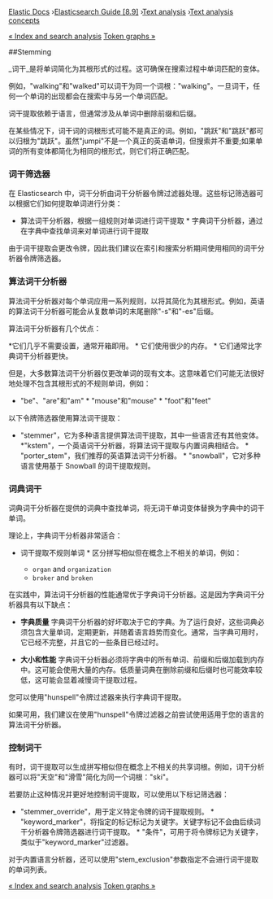 

[Elastic Docs](/guide/) ›[Elasticsearch Guide [8.9]](index.md) ›[Text
analysis](analysis.md) ›[Text analysis concepts](analysis-concepts.md)

[« Index and search analysis](analysis-index-search-time.md) [Token graphs
»](token-graphs.md)

##Stemming

_词干_是将单词简化为其根形式的过程。这可确保在搜索过程中单词匹配的变体。

例如，"walking"和"walked"可以词干为同一个词根："walking"。一旦词干，任何一个单词的出现都会在搜索中与另一个单词匹配。

词干提取依赖于语言，但通常涉及从单词中删除前缀和后缀。

在某些情况下，词干词的词根形式可能不是真正的词。例如，"跳跃"和"跳跃"都可以归根为"跳跃"。虽然"jumpi"不是一个真正的英语单词，但搜索并不重要;如果单词的所有变体都简化为相同的根形式，则它们将正确匹配。

### 词干筛选器

在 Elasticsearch 中，词干分析由词干分析器令牌过滤器处理。这些标记筛选器可以根据它们如何提取单词进行分类：

* 算法词干分析器，根据一组规则对单词进行词干提取 * 字典词干分析器，通过在字典中查找单词来对单词进行词干提取

由于词干提取会更改令牌，因此我们建议在索引和搜索分析期间使用相同的词干分析器令牌筛选器。

### 算法词干分析器

算法词干分析器对每个单词应用一系列规则，以将其简化为其根形式。例如，英语的算法词干分析器可能会从复数单词的末尾删除"-s"和"-es"后缀。

算法词干分析器有几个优点：

*它们几乎不需要设置，通常开箱即用。  * 它们使用很少的内存。  * 它们通常比字典词干分析器更快。

但是，大多数算法词干分析器仅更改单词的现有文本。这意味着它们可能无法很好地处理不包含其根形式的不规则单词，例如：

* "be"、"are"和"am" * "mouse"和"mouse" * "foot"和"feet"

以下令牌筛选器使用算法词干提取：

* "stemmer"，它为多种语言提供算法词干提取，其中一些语言还有其他变体。  *"kstem"，一个英语词干分析器，将算法词干提取与内置词典相结合。  * "porter_stem"，我们推荐的英语算法词干分析器。  * "snowball"，它对多种语言使用基于 Snowball 的词干提取规则。

### 词典词干

词典词干分析器在提供的词典中查找单词，将无词干单词变体替换为字典中的词干单词。

理论上，字典词干分析器非常适合：

* 词干提取不规则单词 * 区分拼写相似但在概念上不相关的单词，例如：

    * `organ` and `organization`
    * `broker` and `broken`

在实践中，算法词干分析器的性能通常优于字典词干分析器。这是因为字典词干分析器具有以下缺点：

* **字典质量** 字典词干分析器的好坏取决于它的字典。为了运行良好，这些词典必须包含大量单词，定期更新，并随着语言趋势而变化。通常，当字典可用时，它已经不完整，并且它的一些条目已经过时。

* **大小和性能** 字典词干分析器必须将字典中的所有单词、前缀和后缀加载到内存中。这可能会使用大量的内存。低质量词典在删除前缀和后缀时也可能效率较低，这可能会显着减慢词干提取过程。

您可以使用"hunspell"令牌过滤器来执行字典词干提取。

如果可用，我们建议在使用"hunspell"令牌过滤器之前尝试使用适用于您的语言的算法词干分析器。

### 控制词干

有时，词干提取可以生成拼写相似但在概念上不相关的共享词根。例如，词干分析器可以将"天空"和"滑雪"简化为同一个词根："ski"。

若要防止这种情况并更好地控制词干提取，可以使用以下标记筛选器：

* "stemmer_override"，用于定义特定令牌的词干提取规则。  * "keyword_marker"，将指定的标记标记为关键字。关键字标记不会由后续词干分析器令牌筛选器进行词干提取。  * "条件"，可用于将令牌标记为关键字，类似于"keyword_marker"过滤器。

对于内置语言分析器，还可以使用"stem_exclusion"参数指定不会进行词干提取的单词列表。

[« Index and search analysis](analysis-index-search-time.md) [Token graphs
»](token-graphs.md)
